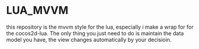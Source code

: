# LUA_MVVM
this repository is the mvvm style for the lua, especially i make a wrap for for the cocos2d-lua. The only thing you just need to do is maintain the data model you have, the view changes automatically by your decisioin.
